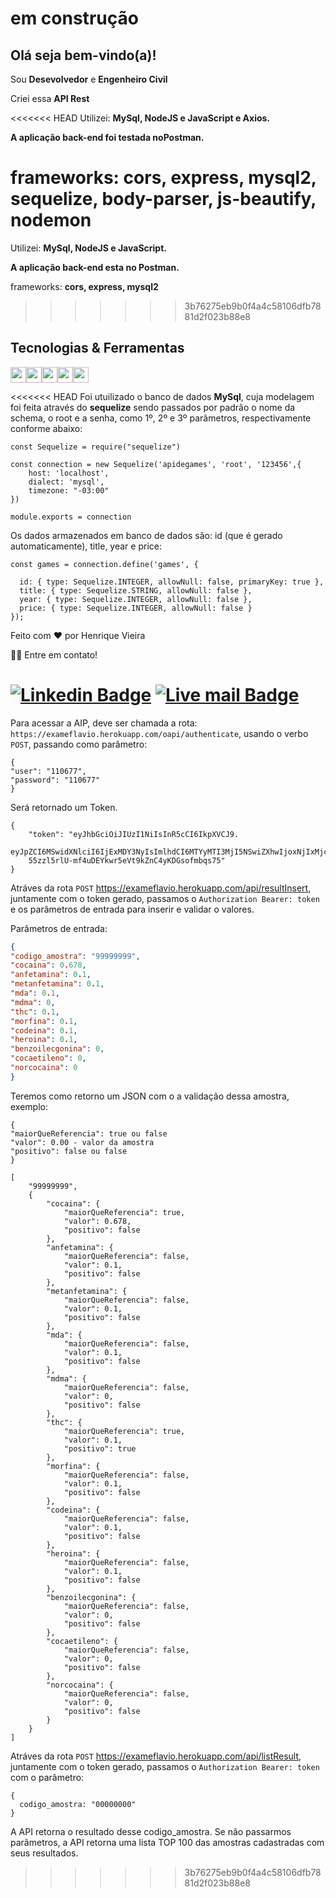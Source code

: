 <h1> em construção</h1>

<!-- ## <img src="https://raw.githubusercontent.com/iampavangandhi/iampavangandhi/master/gifs/Hi.gif" width="30px"> Olá seja bem-vindo(a)!</h2> -->
## <h2> Olá seja bem-vindo(a)!</h2>



Sou <strong>Desevolvedor</strong> e <strong>Engenheiro Civil</strong><br />

Criei essa <strong>API Rest</strong> 


<<<<<<< HEAD
  Utilizei: <strong>MySql, NodeJS e JavaScript e Axios.</strong>
  
  <strong>A aplicação back-end foi testada noPostman.</strong>


  frameworks: <strong>cors, express, mysql2, sequelize, body-parser, js-beautify, nodemon</strong>
=======
  Utilizei: <strong>MySql, NodeJS e JavaScript.</strong>
  
  <strong>A aplicação back-end esta no Postman.</strong>


  frameworks: <strong>cors, express, mysql2</strong>
>>>>>>> 3b76275eb9b0f4a4c58106dfb7881d2f023b88e8

## Tecnologias & Ferramentas



<img src="https://img.shields.io/badge/javascript-%23F7DF1E.svg?&style=for-the-badge&logo=javascript&logoColor=black" height="25"/><img src="https://img.shields.io/badge/Node.js-43853D?style=for-the-badge&logo=node.js&logoColor=white" height="25"/><img src="https://img.shields.io/badge/-npm-CB3837?style=flat-square&logo=npm" height="25"/><img src="https://img.shields.io/badge/-GitHub-181717?style=flat-square&logo=github" height="25"/><img src="https://img.shields.io/badge/MySQL-00000F?style=for-the-badge&logo=mysql&logoColor=white" height="25"/>


<<<<<<< HEAD
Foi utuilizado o banco de dados <strong>MySql</strong>, cuja  modelagem foi feita através do <strong>sequelize</strong> sendo passados por padrão o nome da schema, o root e a senha, como 1º, 2º  e 3º parâmetros, respectivamente conforme abaixo: 
```
const Sequelize = require("sequelize")

const connection = new Sequelize('apidegames', 'root', '123456',{
    host: 'localhost',
    dialect: 'mysql',
    timezone: "-03:00"
})

module.exports = connection
```

Os dados armazenados em banco de dados são: id (que é gerado automaticamente), title, year e price:

```
const games = connection.define('games', {
    
  id: { type: Sequelize.INTEGER, allowNull: false, primaryKey: true },
  title: { type: Sequelize.STRING, allowNull: false },
  year: { type: Sequelize.INTEGER, allowNull: false },
  price: { type: Sequelize.INTEGER, allowNull: false }
});
```



 Feito com ❤️ por Henrique Vieira 
 
 👋🏽 Entre em contato!
 
 [![Linkedin Badge](https://img.shields.io/badge/-Henrique-blue?style=flat-square&logo=Linkedin&logoColor=white&link=https://www.linkedin.com/in/henriquecarvalhovieira/)](https://www.linkedin.com/in/henriquecarvalhovieira/) 
 [![Live mail Badge](https://img.shields.io/badge/-hnr01@live.com-5186e1?style=flat-square&logo=Outlook&logoColor=white&link=mailto:hnr01@live.com)](mailto:hnr01@live.com)
=======
Para acessar a AIP, deve ser chamada a rota: ```https://exameflavio.herokuapp.com/oapi/authenticate```, usando o verbo ```POST```, passando como parâmetro: 
```
{ 
"user": "110677", 
"password": "110677" 
}
```
Será retornado um Token. 

```
{
    "token": "eyJhbGciOiJIUzI1NiIsInR5cCI6IkpXVCJ9.
    eyJpZCI6MSwidXNlciI6IjExMDY3NyIsImlhdCI6MTYyMTI3MjI5NSwiZXhwIjoxNjIxMjc1ODk1fQ.
    55zzl5rlU-mf4uDEYkwr5eVt9kZnC4yKDGsofmbqs75"
} 
```

Atráves da rota ```POST``` https://exameflavio.herokuapp.com/api/resultInsert, juntamente com o token gerado, passamos o ```Authorization Bearer: token``` 
e os parâmetros de entrada para inserir e validar o valores.

Parâmetros de entrada:

```json
{
"codigo_amostra": "99999999",
"cocaina": 0.678,
"anfetamina": 0.1,
"metanfetamina": 0.1,
"mda": 0.1,
"mdma": 0,
"thc": 0.1,
"morfina": 0.1,
"codeina": 0.1,
"heroina": 0.1,
"benzoilecgonina": 0,
"cocaetileno": 0,
"norcocaina": 0
}
```

Teremos como retorno um JSON com o a validação dessa amostra, exemplo:
```
{
"maiorQueReferencia": true ou false 
"valor": 0.00 - valor da amostra
"positivo": false ou false
}
```

```
[
    "99999999",
    {
        "cocaina": {
            "maiorQueReferencia": true,
            "valor": 0.678,
            "positivo": false
        },
        "anfetamina": {
            "maiorQueReferencia": false,
            "valor": 0.1,
            "positivo": false
        },
        "metanfetamina": {
            "maiorQueReferencia": false,
            "valor": 0.1,
            "positivo": false
        },
        "mda": {
            "maiorQueReferencia": false,
            "valor": 0.1,
            "positivo": false
        },
        "mdma": {
            "maiorQueReferencia": false,
            "valor": 0,
            "positivo": false
        },
        "thc": {
            "maiorQueReferencia": true,
            "valor": 0.1,
            "positivo": true
        },
        "morfina": {
            "maiorQueReferencia": false,
            "valor": 0.1,
            "positivo": false
        },
        "codeina": {
            "maiorQueReferencia": false,
            "valor": 0.1,
            "positivo": false
        },
        "heroina": {
            "maiorQueReferencia": false,
            "valor": 0.1,
            "positivo": false
        },
        "benzoilecgonina": {
            "maiorQueReferencia": false,
            "valor": 0,
            "positivo": false
        },
        "cocaetileno": {
            "maiorQueReferencia": false,
            "valor": 0,
            "positivo": false
        },
        "norcocaina": {
            "maiorQueReferencia": false,
            "valor": 0,
            "positivo": false
        }
    }
]
```

Atráves da rota ```POST``` https://exameflavio.herokuapp.com/api/listResult, juntamente com o token gerado, passamos o ```Authorization Bearer: token```
com o parâmetro: 
```
{
  codigo_amostra: "00000000"
} 
```
A API retorna o resultado desse codigo_amostra.
Se não passarmos parâmetros, a API retorna uma lista TOP 100 das amostras cadastradas com seus resultados.

>>>>>>> 3b76275eb9b0f4a4c58106dfb7881d2f023b88e8
